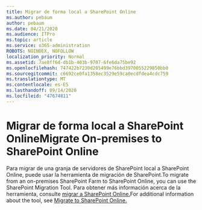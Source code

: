 ```yaml
---
title: Migrar de forma local a SharePoint Online
ms.author: pebaum
author: pebaum
ms.date: 04/21/2020
ms.audience: ITPro
ms.topic: article
ms.service: o365-administration
ROBOTS: NOINDEX, NOFOLLOW
localization_priority: Normal
ms.assetid: 7ae8ff6d-db1b-403b-9707-6fe6da75be92
ms.openlocfilehash: 747422b7230d205499e76bbd3970055229850bb0
ms.sourcegitcommit: c6692ce0fa1358ec3529e59ca0ecdfdea4cdc759
ms.translationtype: MT
ms.contentlocale: es-ES
ms.lasthandoff: 09/14/2020
ms.locfileid: "47674811"
---
```

# <a name="migrate-on-premises-to-sharepoint-online"></a><span data-ttu-id="2427b-102">Migrar de forma local a SharePoint Online</span><span class="sxs-lookup"><span data-stu-id="2427b-102">Migrate On-premises to SharePoint Online</span></span>

<span data-ttu-id="2427b-103">Para migrar de una granja de servidores de SharePoint local a SharePoint Online, puede usar la herramienta de migración de SharePoint.</span><span class="sxs-lookup"><span data-stu-id="2427b-103">To migrate from an on-premises SharePoint Farm to SharePoint Online, you can use the SharePoint Migration Tool.</span></span> <span data-ttu-id="2427b-104">Para obtener más información acerca de la herramienta, consulte [migrar a SharePoint Online.](https://go.microsoft.com/fwlink/?linkid=2019574)</span><span class="sxs-lookup"><span data-stu-id="2427b-104">For additional information about the tool, see [Migrate to SharePoint Online.](https://go.microsoft.com/fwlink/?linkid=2019574)</span></span>
  

